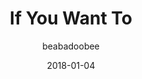 ---
title: "If You Want To"
subtitle: "beabadoobee"
customForwardUrl: "https://www.youtube.com/watch?v=sTQNJT7OZew"
displayImg: "https://img.youtube.com/vi/sTQNJT7OZew/0.jpg"
date: "2018-01-04"
newTab: true 
---
